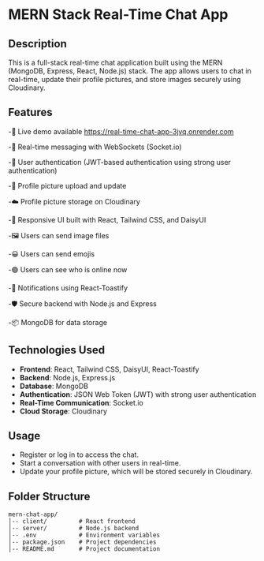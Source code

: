 # MERN Stack Real-Time Chat App

## Description

This is a full-stack real-time chat application built using the MERN (MongoDB, Express, React, Node.js) stack. The app allows users to chat in real-time, update their profile pictures, and store images securely using Cloudinary.

## Features

-🚀 Live demo available  https://real-time-chat-app-3jvq.onrender.com

-💬 Real-time messaging with WebSockets (Socket.io)

-🔐 User authentication (JWT-based authentication using strong user authentication)

-📸 Profile picture upload and update

-☁️ Profile picture storage on Cloudinary

-🎨 Responsive UI built with React, Tailwind CSS, and DaisyUI

-🖼️ Users can send image files

-😀 Users can send emojis

-🟢 Users can see who is online now

-📢 Notifications using React-Toastify

-🛡️ Secure backend with Node.js and Express

-📦 MongoDB for data storage

## Technologies Used

- **Frontend**: React, Tailwind CSS, DaisyUI, React-Toastify
- **Backend**: Node.js, Express.js
- **Database**: MongoDB
- **Authentication**: JSON Web Token (JWT) with strong user authentication
- **Real-Time Communication**: Socket.io
- **Cloud Storage**: Cloudinary



## Usage

- Register or log in to access the chat.
- Start a conversation with other users in real-time.
- Update your profile picture, which will be stored securely in Cloudinary.

## Folder Structure

```
mern-chat-app/
│-- client/         # React frontend
│-- server/         # Node.js backend
│-- .env            # Environment variables
│-- package.json    # Project dependencies
│-- README.md       # Project documentation
```


